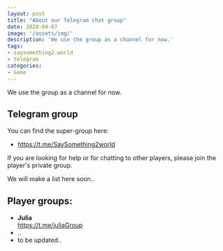 ```yaml
---
layout: post
title: "About our Telegram chat group"
date: 2020-04-07
image: '/assets/img/'
description: 'We use the group as a channel for now.'
tags:
- saysomething2.world
- telegram
categories:
- Game
---
```


We use the group as a channel for now.

## Telegram group

You can find the super-group here:

- https://t.me/SaySomething2world

If you are looking for help or for chatting to other players,
please join the player's private group.

We will make a list here soon..



## Player groups:

- **Julia**<br/>
  https://t.me/juliaGroup
- ..
- to be updated..
